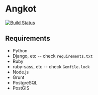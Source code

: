 Angkot
======

[![Build Status](https://travis-ci.org/fajran/angkot.png?branch=master)](https://travis-ci.org/fajran/angkot)

Requirements
------------

* Python
* Django, etc -- check `requirements.txt`
* Ruby
* ruby-sass, etc -- check `Gemfile.lock`
* Node.js
* Grunt
* PostgreSQL
* PostGIS

